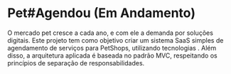 # Pet#Agendou   (Em Andamento)
O mercado pet cresce a cada ano, e com ele a demanda por soluções digitais. Este projeto tem como objetivo criar um sistema SaaS simples de agendamento de serviços para PetShops, utilizando tecnologias . Além disso, a arquitetura aplicada é baseada no padrão MVC, respeitando os princípios de separação de responsabilidades.
